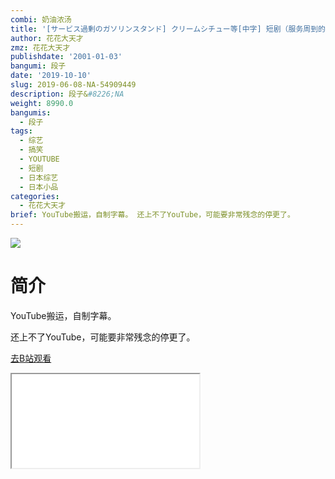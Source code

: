 ```yaml
---
combi: 奶油浓汤
title: '[サービス過剰のガソリンスタンド] クリームシチュー等[中字] 短剧（服务周到的加油站）'
author: 花花大天才
zmz: 花花大天才
publishdate: '2001-01-03'
bangumi: 段子
date: '2019-10-10'
slug: 2019-06-08-NA-54909449
description: 段子&#8226;NA
weight: 8990.0
bangumis:
  - 段子
tags:
  - 综艺
  - 搞笑
  - YOUTUBE
  - 短剧
  - 日本综艺
  - 日本小品
categories:
  - 花花大天才
brief: YouTube搬运，自制字幕。 还上不了YouTube，可能要非常残念的停更了。
---
```

![](https://raw.githubusercontent.com/tcgriffith/owaraisite/master/static/tmpimg/ac82578494a0bf618b090d804b5ef2a9b2be27dc.jpg.480.jpg)
# 简介  
YouTube搬运，自制字幕。

还上不了YouTube，可能要非常残念的停更了。  

[去B站观看](https://www.bilibili.com/video/av54909449/)
<div class ="resp-container"><iframe class="testiframe" src="//player.bilibili.com/player.html?aid=54909449"", scrolling="no", allowfullscreen="true" > </iframe></div> 
